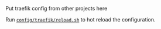 
Put traefik config from other projects here

Run [`config/traefik/reload.sh`](../reload.sh) to hot reload the configuration.
